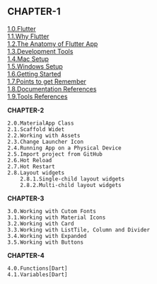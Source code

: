 ## CHAPTER-1
   [1.0.Flutter](CHAPTER-1.md#10flutter)    
   [1.1.Why Flutter](CHAPTER-1.md#11why-flutter)    
   [1.2.The Anatomy of Flutter App](CHAPTER-1.md#12the-anatomy-of-flutter-app)    
   [1.3.Development Tools](CHAPTER-1.md#13development-tools)    
   [1.4.Mac Setup](CHAPTER-1.md#14mac-setup)    
   [1.5.Windows Setup](CHAPTER-1.md#15windows-setup)  
   [1.6.Getting Started](CHAPTER-1.md#16getting-started)    
   [1.7.Points to get Remember](CHAPTER-1.md#17points-to-get-remember)  
   [1.8.Documentation References](CHAPTER-1.md#18documentation-references)    
   [1.9.Tools References](CHAPTER-1.md#19tools-references)    


    
__CHAPTER-2__  

    2.0.MaterialApp Class  
    2.1.Scaffold Widet  
    2.2.Working with Assets  
    2.3.Change Launcher Icon  
    2.4.Running App on a Physical Device   
    2.5.Import project from GitHub  
    2.6.Hot Reload
    2.7.Hot Restart  
    2.8.Layout widgets  
        2.8.1.Single-child layout widgets
        2.8.2.Multi-child layout widgets
    
__CHAPTER-3__  

    3.0.Working with Cutom Fonts  
    3.1.Working with Material Icons  
    3.2.Working with Card  
    3.3.Working with ListTile, Column and Divider 
    3.4.Working with Expanded  
    3.5.Working with Buttons 
    
__CHAPTER-4__

    4.0.Functions[Dart]  
    4.1.Variables[Dart]
    

